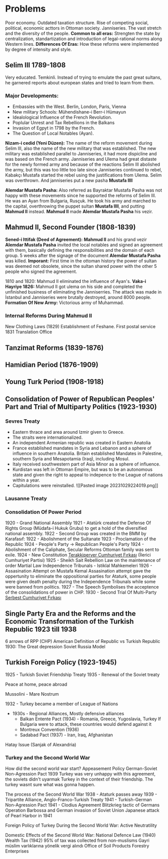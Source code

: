 # Problems
Poor economy.
Outdated taxation structure.
Rise of competing social, political, economic acttors in Ottoman society.
Janniseries.
The vast stretch and the diversity of the people.
**Common to all eras:** Strengten the state by centralization, standartization and introduction of legal-rational norms along Western lines.
**Differences Of Eras:** How these reforms were implemented by degree of intensity and style. 
## Selim III 1789-1808
Very educated. Temkinli. Instead of trying to emulate the past great sultans, he garnered reports about european states and tried to learn from them.
### Major Developments: 
- Embassies with the West. Berlin, London, Paris, Vienna
- New military Schools: Mühendishane-i Berr-i Hümayun
- Idealological Influence of the French Revolution.
- Poplular Unrest and Tax Rebellions in the Balkans
- Invasion of Egpyt in 1798 by the French.
- The Question of Local Notables (Ayan).

**Nizam-i cedid (Yeni Düzen):** The name of the reform movement during Selim III, also the name of the new military that was established. The new military was established parallel to Janniseries, it had more dispicline and was based on the French army. Janniseries and Ulema had great distaste for the newly formed army and because of the reactions Selim III abolished the army, but this was too little too late since Janniseries continued to rebel, Kabakçı Mustafa started the rebel using the justifications from Ulema. Selim was overthrown. And janniseries put a new pasha **Mustafa IIII**

**Alemdar Mustafa Pasha:** Also referred as Bayraktar Mustafa Pasha was not happy with these movements since he supported the reforms of Selim III. He was an Ayan from Bulgaria, Rusçuk. He took his army and marched to the capital, overthrowing the puppet sultan **Mustafa IIII**, and putting **Mahmud II** instead. **Mahmud II** made **Alemdar Mustafa Pasha** his vezir.

## Mahmud II, Second Founder (1808-1839)

**Sened-i Ittifak (Deed of Agreement):** **Mahmud II** and his grand vezir **Alemdar Mustafa Pasha** invited the local notables and signed an agreement with them, basically defining the responsibilities and the domain of each group. 5 weeks after the signage of the document **Alemdar Mustafa Pasha** was killed. 
**Imporant:** First time in the ottoman history the power of sultan was deemed not obsolete, since the sultan shared power with the other 5 people who signed the agreement.


1810 and 1820: Mahmud II eliminated the influence of Ayan's.
**Vaka-i Hayriye 1826:** Mahmud II got ulema on his side and completed the unfinished business of eliminating the Janniserries. The attack was made in İstanbul and Janniseries were brutally destroyed, around 8000 people.
**Formation Of New Army:** Victorious army of Muhammad.

### Internal Reforms During Mahmud II
New Clothing Laws (1829)
Establishment of Feshane.
First postal service 1831
Translation Office

## Tanzimat Reforms (1839-1876)
## Hamidian Period (1876-1909)
## Young Turk Period (1908-1918)

## Consolidation of Power of Republican Peoples' Part and Trial of Multiparty Politics (1923-1930)

### Sevres Treaty
- Eastern thrace and area around Izmir given to Greece.
- The straits were internationalized.
- An independent Armenian republic was created in Eastern Anatolia
- France established mandates in Syria and Lebanon and a sphere of influence in southern Anatolia. Britain established Mandates in Palestine, southern Syria and Mesapotamia (Iraq), including Mosul.
- Italy received southwestern part of Asia Minor as a sphere of influence.
-  Kurdistan was left in Ottoman Empire, but was to be an autonomous state and given the right to appeal to indepence to the League of nations within a year.
- Capitulations were reinstalled.
![[Pasted image 20231029224019.png]]

### Lausanne Treaty


### Consolidation Of Power Period
1920 - Grand National Assembly
1921 - Atatürk created the Defense Of Rights Group (Müdafa-i Hukuk Grubu) to get a hold of the diversified national assembly.
1922 - Second Group was created in the BMM by Karafasıf:
1922 - Abolishment of the Sultanate
1923 - Proclamation of the Republic
1924 - People's Party -> Republican People's Party
1924 - Abolishment of the Caliphate, Secular Reforms
	Ottoman family was sent to exile.
1924 - New Constitution
	[Terakkiperver Cumhuriyet Fırkası](https://tr.wikipedia.org/wiki/Terakkiperver_Cumhuriyet_F%C4%B1rkas%C4%B1) (İlerici Cumhuriyet Partisi)
1925 - Sheikh Sait Rebellion
	Law on the maintenance of order
	Martial Law
	Independence Tribunals - Istiklal Mahkemeleri
1926 - Assasination Attempt on Mustafa Kemal
	Assasination attempt gave the oppertunity to eliminate the oppositional parties for Ataturk, some people were given death penalty during the Independence Tribunals while some were banned from politics.
1927 - The Speech
	Symbolises the acceptence of the consolidations of power in CHP.
1930 - Second Trial Of Multi-Party
	[Serbest Cumhuriyet Fırkası](https://tr.wikipedia.org/wiki/Serbest_Cumhuriyet_F%C4%B1rkas%C4%B1 "Serbest Cumhuriyet Fırkası")

## Single Party Era and the Reforms and the Economic Transformation of the Turkish Republic 1923 till 1938
6 arrows of RPP (CHP)
American Definition of Republic vs Turkish Republic
1930: The Great depression
Soviet Russia Model

## Turkish Foreign Policy (1923-1945)
1925 - Turkish Soviet Friendship Treaty
1935 - Renewal of the Soviet treaty

Peace at home, peace abroad

Mussolini - Mare Nostrum

1932 - Turkey became a member of League of Nations

* 1930s - Regional Alliances, Mostly defensive alliances
	* Balkan Entente Pact (1934) - Romania, Greece, Yugoslavia, Turkey
		If Bulgaria were to attack, these countries would defend against it
	* Montreux Convention (1936) 
	* Sadabad Pact (1937) - Iran, Iraq, Afghanistan

Hatay Issue (Sanjak of Alexandria)

### Turkey and the Second World War
How did the second world war start?
	Appeasement Policy
	German-Soviet Non-Agression Pact 1939
		Turkey was very unhappy with this agreement, the soviets didn't uyarmak Turkey in the context of their friendship. The turkey wasnt sure what was gonna happen.
	
The process of the Second World War
	1938 - Ataturk passes away
	1939 - Tripartite Alliance, Anglo-Franco-Turkish Treaty
	1941 - Turkish-German Non-Agression Pact
	1941 - Clodius Agreement
	Blitzkrieg tactic of Germans
	Operation Barbossa and German invasion of Soviet Union
	Japanese attack of Pearl Harbor in 1941

Foreign Policy of Turkey During the Second World War:
	Active Neutratility

Domestic Effects of the Second World War:
	National Defence Law (1940)
	Wealth Tax (1942)
		95% of tax was collected from non-muslisms
		Gayri müslim varlıklarına yönelik vergi alındı
	Office of Soil Products
	Forestry Enterprises

	
	